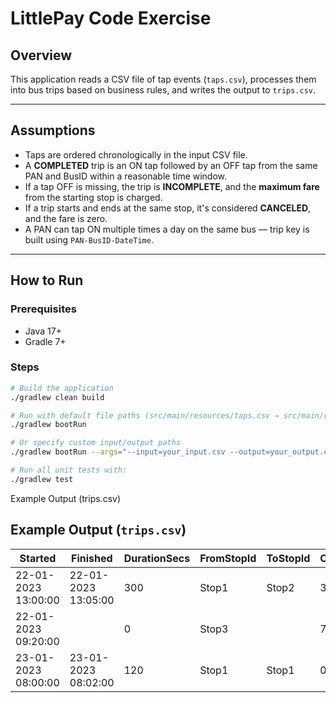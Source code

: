 # LittlePay Code Exercise

## Overview

This application reads a CSV file of tap events (`taps.csv`), processes them into bus trips based on business rules, and writes the output to `trips.csv`.

---

## Assumptions

- Taps are ordered chronologically in the input CSV file.
- A **COMPLETED** trip is an ON tap followed by an OFF tap from the same PAN and BusID within a reasonable time window.
- If a tap OFF is missing, the trip is **INCOMPLETE**, and the **maximum fare** from the starting stop is charged.
- If a trip starts and ends at the same stop, it's considered **CANCELED**, and the fare is zero.
- A PAN can tap ON multiple times a day on the same bus — trip key is built using `PAN-BusID-DateTime`.

---

## How to Run

### Prerequisites
- Java 17+
- Gradle 7+

### Steps

```bash
# Build the application
./gradlew clean build

# Run with default file paths (src/main/resources/taps.csv → src/main/resources/trips.csv)
./gradlew bootRun

# Or specify custom input/output paths
./gradlew bootRun --args="--input=your_input.csv --output=your_output.csv"

# Run all unit tests with:
./gradlew test

```

Example Output (trips.csv)

## Example Output (`trips.csv`)

| Started             | Finished            | DurationSecs | FromStopId | ToStopId | ChargeAmount | CompanyId | BusID  | PAN              | Status     |
|---------------------|---------------------|---------------|------------|----------|---------------|-----------|--------|------------------|------------|
| 22-01-2023 13:00:00 | 22-01-2023 13:05:00 | 300           | Stop1      | Stop2    | 3.25          | Company1  | Bus37  | 5500005555555559 | COMPLETED  |
| 22-01-2023 09:20:00 |                     | 0             | Stop3      |          | 7.30          | Company1  | Bus36  | 4111111111111111 | INCOMPLETE |
| 23-01-2023 08:00:00 | 23-01-2023 08:02:00 | 120           | Stop1      | Stop1    | 0.00          | Company1  | Bus37  | 4111111111111111 | CANCELLED  |

